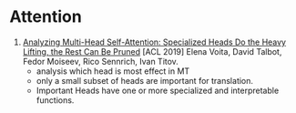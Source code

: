 # Attention

1. [Analyzing Multi-Head Self-Attention: Specialized Heads Do the Heavy Lifting, the Rest Can Be Pruned](https://github.com/iofu728/PaperRead/blob/master/paper/ML/Attention/AnalysisMultiHeadAttention.pdf) [ACL 2019] Elena Voita, David Talbot, Fedor Moiseev, Rico Sennrich, Ivan Titov.
   - analysis which head is most effect in MT
   - only a small subset of heads are important for translation.
   - Important Heads have one or more specialized and interpretable functions.
